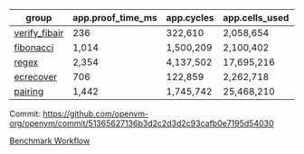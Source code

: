 | group | app.proof_time_ms | app.cycles | app.cells_used | leaf.proof_time_ms | leaf.cycles | leaf.cells_used |
| -- | -- | -- | -- | -- | -- | -- |
| [verify_fibair](https://github.com/openvm-org/openvm/blob/benchmark-results/benchmarks-pr/2168/verify_fibair-51365627136b3d2c2d3d2c93cafb0e7195d54030.md) | 236 |  322,610 |  2,058,654 |- | - | - |
| [fibonacci](https://github.com/openvm-org/openvm/blob/benchmark-results/benchmarks-pr/2168/fibonacci-51365627136b3d2c2d3d2c93cafb0e7195d54030.md) | 1,014 |  1,500,209 |  2,100,402 |- | - | - |
| [regex](https://github.com/openvm-org/openvm/blob/benchmark-results/benchmarks-pr/2168/regex-51365627136b3d2c2d3d2c93cafb0e7195d54030.md) | 2,354 |  4,137,502 |  17,695,216 |- | - | - |
| [ecrecover](https://github.com/openvm-org/openvm/blob/benchmark-results/benchmarks-pr/2168/ecrecover-51365627136b3d2c2d3d2c93cafb0e7195d54030.md) | 706 |  122,859 |  2,262,718 |- | - | - |
| [pairing](https://github.com/openvm-org/openvm/blob/benchmark-results/benchmarks-pr/2168/pairing-51365627136b3d2c2d3d2c93cafb0e7195d54030.md) | 1,442 |  1,745,742 |  25,468,210 |- | - | - |


Commit: https://github.com/openvm-org/openvm/commit/51365627136b3d2c2d3d2c93cafb0e7195d54030

[Benchmark Workflow](https://github.com/openvm-org/openvm/actions/runs/18681863956)

